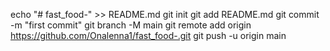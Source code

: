 echo "# fast_food-" >> README.md
git init
git add README.md
git commit -m "first commit"
git branch -M main
git remote add origin https://github.com/Onalenna1/fast_food-.git
git push -u origin main

